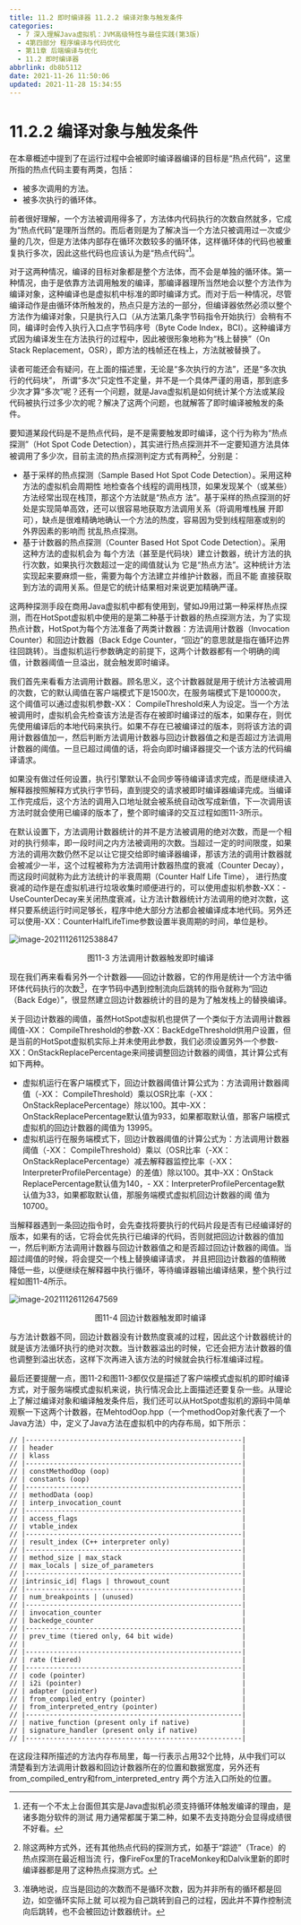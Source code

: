 ```yaml
---
title: 11.2 即时编译器 11.2.2 编译对象与触发条件
categories: 
  - 7 深入理解Java虛拟机：JVM高级特性与最佳实践(第3版)
  - 4第四部分 程序编译与代码优化
  - 第11章 后端编译与优化
  - 11.2 即时编译器
abbrlink: db8b5112
date: 2021-11-26 11:50:06
updated: 2021-11-28 15:34:55
---
```

# 11.2.2 编译对象与触发条件
在本章概述中提到了在运行过程中会被即时编译器编译的目标是“热点代码”，这里所指的热点代码主要有两类，包括：

- 被多次调用的方法。
- 被多次执行的循环体。

前者很好理解，一个方法被调用得多了，方法体内代码执行的次数自然就多，它成为“热点代码”是理所当然的。而后者则是为了解决当一个方法只被调用过一次或少量的几次，但是方法体内部存在循环次数较多的循环体，这样循环体的代码也被重复执行多次，因此这些代码也应该认为是“热点代码”[^1]。

对于这两种情况，编译的目标对象都是整个方法体，而不会是单独的循环体。第一种情况，由于是依靠方法调用触发的编译，那编译器理所当然地会以整个方法作为编译对象，这种编译也是虚拟机中标准的即时编译方式。而对于后一种情况，尽管编译动作是由循环体所触发的，热点只是方法的一部分，但编译器依然必须以整个方法作为编译对象，只是执行入口（从方法第几条字节码指令开始执行）会稍有不同，编译时会传入执行入口点字节码序号（Byte Code Index，BCI）。这种编译方式因为编译发生在方法执行的过程中，因此被很形象地称为“栈上替换”（On Stack Replacement，OSR），即方法的栈帧还在栈上，方法就被替换了。

读者可能还会有疑问，在上面的描述里，无论是“多次执行的方法”，还是“多次执行的代码块”， 所谓“多次”只定性不定量，并不是一个具体严谨的用语，那到底多少次才算“多次”呢？还有一个问题，就是Java虚拟机是如何统计某个方法或某段代码被执行过多少次的呢？解决了这两个问题，也就解答了即时编译被触发的条件。

要知道某段代码是不是热点代码，是不是需要触发即时编译，这个行为称为“热点探测”（Hot Spot Code Detection），其实进行热点探测并不一定要知道方法具体被调用了多少次，目前主流的热点探测判定方式有两种[^2]，分别是：

- 基于采样的热点探测（Sample Based Hot Spot Code Detection）。采用这种方法的虚拟机会周期性 地检查各个线程的调用栈顶，如果发现某个（或某些）方法经常出现在栈顶，那这个方法就是“热点方 法”。基于采样的热点探测的好处是实现简单高效，还可以很容易地获取方法调用关系（将调用堆栈展 开即可），缺点是很难精确地确认一个方法的热度，容易因为受到线程阻塞或别的外界因素的影响而 扰乱热点探测。
- 基于计数器的热点探测（Counter Based Hot Spot Code Detection）。采用这种方法的虚拟机会为 每个方法（甚至是代码块）建立计数器，统计方法的执行次数，如果执行次数超过一定的阈值就认为 它是“热点方法”。这种统计方法实现起来要麻烦一些，需要为每个方法建立并维护计数器，而且不能 直接获取到方法的调用关系。但是它的统计结果相对来说更加精确严谨。

这两种探测手段在商用Java虚拟机中都有使用到，譬如J9用过第一种采样热点探测，而在HotSpot虚拟机中使用的是第二种基于计数器的热点探测方法，为了实现热点计数，HotSpot为每个方法准备了两类计数器：方法调用计数器（Invocation Counter）和回边计数器（Back Edge Counter，“回边”的意思就是指在循环边界往回跳转）。当虚拟机运行参数确定的前提下，这两个计数器都有一个明确的阈值，计数器阈值一旦溢出，就会触发即时编译。

我们首先来看看方法调用计数器。顾名思义，这个计数器就是用于统计方法被调用的次数，它的默认阈值在客户端模式下是1500次，在服务端模式下是10000次，这个阈值可以通过虚拟机参数-XX： CompileThreshold来人为设定。当一个方法被调用时，虚拟机会先检查该方法是否存在被即时编译过的版本，如果存在，则优先使用编译后的本地代码来执行。如果不存在已被编译过的版本，则将该方法的调用计数器值加一，然后判断方法调用计数器与回边计数器值之和是否超过方法调用计数器的阈值。一旦已超过阈值的话，将会向即时编译器提交一个该方法的代码编译请求。

如果没有做过任何设置，执行引擎默认不会同步等待编译请求完成，而是继续进入解释器按照解释方式执行字节码，直到提交的请求被即时编译器编译完成。当编译工作完成后，这个方法的调用入口地址就会被系统自动改写成新值，下一次调用该方法时就会使用已编译的版本了，整个即时编译的交互过程如图11-3所示。

在默认设置下，方法调用计数器统计的并不是方法被调用的绝对次数，而是一个相对的执行频率，即一段时间之内方法被调用的次数。当超过一定的时间限度，如果方法的调用次数仍然不足以让它提交给即时编译器编译，那该方法的调用计数器就会被减少一半，这个过程被称为方法调用计数器热度的衰减（Counter Decay），而这段时间就称为此方法统计的半衰周期（Counter Half Life Time）， 进行热度衰减的动作是在虚拟机进行垃圾收集时顺便进行的，可以使用虚拟机参数-XX：- UseCounterDecay来关闭热度衰减，让方法计数器统计方法调用的绝对次数，这样只要系统运行时间足够长，程序中绝大部分方法都会被编译成本地代码。另外还可以使用-XX：CounterHalfLifeTime参数设置半衰周期的时间，单位是秒。

![image-20211126112538847](https://gitee.com/XiaoLan223/images/raw/master/Blog/Sum/20211126112538.png)

<center>图11-3 方法调用计数器触发即时编译</center>

现在我们再来看看另外一个计数器——回边计数器，它的作用是统计一个方法中循环体代码执行的次数[^3]，在字节码中遇到控制流向后跳转的指令就称为“回边（Back Edge）”，很显然建立回边计数器统计的目的是为了触发栈上的替换编译。

关于回边计数器的阈值，虽然HotSpot虚拟机也提供了一个类似于方法调用计数器阈值-XX： CompileThreshold的参数-XX：BackEdgeThreshold供用户设置，但是当前的HotSpot虚拟机实际上并未使用此参数，我们必须设置另外一个参数-XX：OnStackReplacePercentage来间接调整回边计数器的阈值，其计算公式有如下两种。

- 虚拟机运行在客户端模式下，回边计数器阈值计算公式为：方法调用计数器阈值（-XX： CompileThreshold）乘以OSR比率（-XX：OnStackReplacePercentage）除以100。其中-XX： OnStackReplacePercentage默认值为933，如果都取默认值，那客户端模式虚拟机的回边计数器的阈值为 13995。
- 虚拟机运行在服务端模式下，回边计数器阈值的计算公式为：方法调用计数器阈值（-XX： CompileThreshold）乘以（OSR比率（-XX：OnStackReplacePercentage）减去解释器监控比率（-XX： InterpreterProfilePercentage）的差值）除以100。其中-XX：OnStack ReplacePercentage默认值为140，- XX：InterpreterProfilePercentage默认值为33，如果都取默认值，那服务端模式虚拟机回边计数器的阈 值为10700。

当解释器遇到一条回边指令时，会先查找将要执行的代码片段是否有已经编译好的版本，如果有的话，它将会优先执行已编译的代码，否则就把回边计数器的值加一，然后判断方法调用计数器与回边计数器值之和是否超过回边计数器的阈值。当超过阈值的时候，将会提交一个栈上替换编译请求， 并且把回边计数器的值稍微降低一些，以便继续在解释器中执行循环，等待编译器输出编译结果，整个执行过程如图11-4所示。

![image-20211126112647569](https://gitee.com/XiaoLan223/images/raw/master/Blog/Sum/20211126112647.png)

<center>图11-4 回边计数器触发即时编译</center>

与方法计数器不同，回边计数器没有计数热度衰减的过程，因此这个计数器统计的就是该方法循环执行的绝对次数。当计数器溢出的时候，它还会把方法计数器的值也调整到溢出状态，这样下次再进入该方法的时候就会执行标准编译过程。

最后还要提醒一点，图11-2和图11-3都仅仅是描述了客户端模式虚拟机的即时编译方式，对于服务端模式虚拟机来说，执行情况会比上面描述还要复杂一些。从理论上了解过编译对象和编译触发条件后，我们还可以从HotSpot虚拟机的源码中简单观察一下这两个计数器，在MehtodOop.hpp（一个methodOop对象代表了一个Java方法）中，定义了Java方法在虚拟机中的内存布局，如下所示：
```
// |------------------------------------------------------| 
// | header                                               | 
// | klass                                                | 
// |------------------------------------------------------| 
// | constMethodOop (oop)                                 | 
// | constants (oop)                                      | 
// |------------------------------------------------------| 
// | methodData (oop)                                     | 
// | interp_invocation_count                              | 
// |------------------------------------------------------| 
// | access_flags                                         | 
// | vtable_index                                         | 
// |------------------------------------------------------| 
// | result_index (C++ interpreter only)                  | 
// |------------------------------------------------------| 
// | method_size | max_stack                              | 
// | max_locals | size_of_parameters                      | 
// |------------------------------------------------------| 
// |intrinsic_id| flags | throwout_count                  | 
// |------------------------------------------------------| 
// | num_breakpoints | (unused)                           | 
// |------------------------------------------------------| 
// | invocation_counter                                   | 
// | backedge_counter                                     | 
// |------------------------------------------------------| 
// | prev_time (tiered only, 64 bit wide)                 | 
// |                                                      | 
// |------------------------------------------------------| 
// | rate (tiered)                                        | 
// |------------------------------------------------------| 
// | code (pointer)                                       | 
// | i2i (pointer)                                        | 
// | adapter (pointer)                                    | 
// | from_compiled_entry (pointer)                        | 
// | from_interpreted_entry (pointer)                     | 
// |------------------------------------------------------| 
// | native_function (present only if native)             | 
// | signature_handler (present only if native)           | 
// |------------------------------------------------------|
```
在这段注释所描述的方法内存布局里，每一行表示占用32个比特，从中我们可以清楚看到方法调用计数器和回边计数器所在的位置和数据宽度，另外还有from_compiled_entry和from_interpreted_entry 两个方法入口所处的位置。

[^1]: 还有一个不太上台面但其实是Java虚拟机必须支持循环体触发编译的理由，是诸多跑分软件的测试 用力通常都属于第二种，如果不去支持跑分会显得成绩很不好看。 
[^2]: 除这两种方式外，还有其他热点代码的探测方式，如基于“踪迹”（Trace）的热点探测在最近相当流 行，像FireFox里的TraceMonkey和Dalvik里新的即时编译器都是用了这种热点探测方式。
[^3]: 准确地说，应当是回边的次数而不是循环次数，因为并非所有的循环都是回边，如空循环实际上就 可以视为自己跳转到自己的过程，因此并不算作控制流向后跳转，也不会被回边计数器统计。
